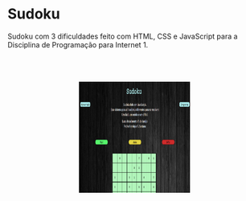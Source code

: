 # Sudoku
Sudoku com 3 dificuldades feito com HTML, CSS e JavaScript para a Disciplina de Programação para Internet 1.
<br></br>
<br></br>
<div align="center">
<img width="221px" height = "221px" src="https://github.com/LucasVerdam/Sudoku/blob/main/Sudoku.png" alt="cover" />
</div>
